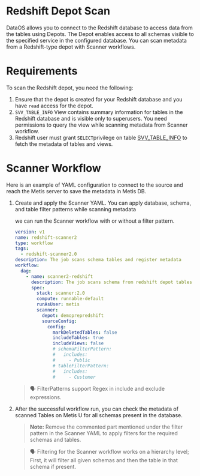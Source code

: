 # **Redshift Depot Scan**

DataOS allows you to connect to the Redshift database to access data from the tables using Depots. The Depot enables access to all schemas visible to the specified service in the configured database. You can scan metadata from a Redshift-type depot with Scanner workflows.

# **Requirements**

To scan the Redshift depot, you need the following:

1. Ensure that the depot is created for your Redshift database and you have `read` access for the depot.
2. `SVV_TABLE_INFO` View contains summary information for tables in the Redshift database and is visible only to superusers. You need permissions to query the view while scanning metadata from Scanner workflow.
3. Redshift user must grant `SELECT`privilege on table [SVV_TABLE_INFO](https://docs.aws.amazon.com/redshift/latest/dg/r_SVV_TABLE_INFO.html) to fetch the metadata of tables and views.

# **Scanner Workflow**

Here is an example of YAML configuration to connect to the source and reach the Metis server to save the metadata in Metis DB.

1. Create and apply the Scanner YAML. You can apply database, schema, and table filter patterns while scanning metadata
    
    we can run the Scanner workflow with or without a filter pattern. 
    
    ```yaml
    version: v1
    name: redshift-scanner2
    type: workflow
    tags:
      - redshift-scanner2.0
    description: The job scans schema tables and register metadata
    workflow:
      dag:
        - name: scanner2-redshift
          description: The job scans schema from redshift depot tables and register metadata to metis2
          spec:
            stack: scanner:2.0
            compute: runnable-default
            runAsUser: metis
            scanner:
              depot: demoprepredshift
              sourceConfig:
                config:
                  markDeletedTables: false
                  includeTables: true
                  includeViews: false
                  # schemaFilterPattern:
                  #   includes:
                  #     - Public
                  # tableFilterPattern:
                  #   includes:
                  #     - Customer
    ```
    
    
    > 🗣️ FilterPatterns support Regex in include and exclude expressions.
    
    
    
2. After the successful workflow run, you can check the metadata of scanned Tables on Metis U for all schemas present in the database.
    
    > **Note:** Remove the commented part mentioned under the filter pattern in the Scanner YAML to apply filters for the required schemas and tables.
    > 
    
    
    > 🗣 Filtering for the Scanner workflow works on a hierarchy level; First, it will filter all given schemas and then the table in that schema if present.
    
    